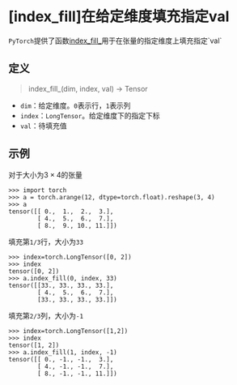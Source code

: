 
# [index_fill]在给定维度填充指定val

`PyTorch`提供了函数[index_fill_](https://pytorch.org/docs/stable/tensors.html?highlight=index_fill_#torch.Tensor.index_fill_)用于在张量的指定维度上填充指定`val`

## 定义

>index_fill_(dim, index, val) → Tensor

* `dim`：给定维度。`0`表示行，`1`表示列
* `index`：`LongTensor`。给定维度下的指定下标
* `val`：待填充值

## 示例

对于大小为$3\times 4$的张量

```
>>> import torch
>>> a = torch.arange(12, dtype=torch.float).reshape(3, 4)
>>> a
tensor([[ 0.,  1.,  2.,  3.],
        [ 4.,  5.,  6.,  7.],
        [ 8.,  9., 10., 11.]])
```

填充第`1/3`行，大小为`33`

```
>>> index=torch.LongTensor([0, 2])
>>> index
tensor([0, 2])
>>> a.index_fill(0, index, 33)
tensor([[33., 33., 33., 33.],
        [ 4.,  5.,  6.,  7.],
        [33., 33., 33., 33.]])
```

填充第`2/3`列，大小为`-1`

```
>>> index=torch.LongTensor([1,2])
>>> index
tensor([1, 2])
>>> a.index_fill(1, index, -1)
tensor([[ 0., -1., -1.,  3.],
        [ 4., -1., -1.,  7.],
        [ 8., -1., -1., 11.]])
```